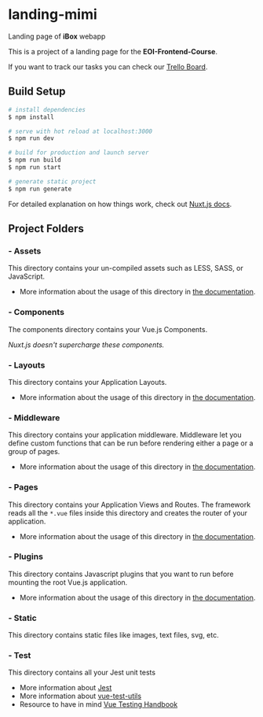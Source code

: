 # landing-mimi

Landing page of **iBox** webapp

This is a project of a landing page for the **EOI-Frontend-Course**.

If you want to track our tasks you can check our [Trello Board](https://trello.com/b/PuN90mcT/ibox-landing).

## Build Setup

```bash
# install dependencies
$ npm install

# serve with hot reload at localhost:3000
$ npm run dev

# build for production and launch server
$ npm run build
$ npm run start

# generate static project
$ npm run generate
```

For detailed explanation on how things work, check out [Nuxt.js docs](https://nuxtjs.org).

## Project Folders

### - Assets

This directory contains your un-compiled assets such as LESS, SASS, or JavaScript.

-  More information about the usage of this directory in [the documentation](https://nuxtjs.org/guide/assets#webpacked).

### - Components

The components directory contains your Vue.js Components.

_Nuxt.js doesn't supercharge these components._

### - Layouts

This directory contains your Application Layouts.

-  More information about the usage of this directory in [the documentation](https://nuxtjs.org/guide/views#layouts).

### - Middleware

This directory contains your application middleware.
Middleware let you define custom functions that can be run before rendering either a page or a group of pages.

-  More information about the usage of this directory in [the documentation](https://nuxtjs.org/guide/routing#middleware).

### - Pages

This directory contains your Application Views and Routes.
The framework reads all the `*.vue` files inside this directory and creates the router of your application.

-  More information about the usage of this directory in [the documentation](https://nuxtjs.org/guide/routing).

### - Plugins

This directory contains Javascript plugins that you want to run before mounting the root Vue.js application.

-  More information about the usage of this directory in [the documentation](https://nuxtjs.org/guide/plugins).

### - Static

This directory contains static files like images, text files, svg, etc.

### - Test

This directory contains all your Jest unit tests

-  More information about [Jest](https://jestjs.io/)
-  More information about [vue-test-utils](https://vue-test-utils.vuejs.org/)
-  Resource to have in mind [Vue Testing Handbook](https://lmiller1990.github.io/vue-testing-handbook/#what-is-this-guide)
